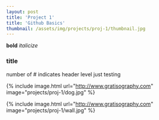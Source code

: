 ```yaml
---
layout: post
title: 'Project 1'
title: 'Github Basics'
thumbnail: /assets/img/projects/proj-1/thumbnail.jpg
---
```

**bold** _italicize_
### title
number of # indicates header level
just testing

{% include image.html url="http://www.gratisography.com" image="projects/proj-1/dog.jpg" %}

{% include image.html url="http://www.gratisography.com" image="projects/proj-1/wall.jpg" %}
